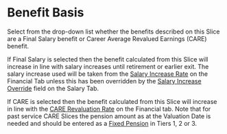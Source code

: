 # Benefit Basis

Select from the drop-down list whether the benefits described on this
Slice are a Final Salary benefit or Career Average Revalued Earnings
(CARE) benefit.

If Final Salary is selected then the benefit calculated from this Slice
will increase in line with salary increases until retirement or earlier
exit. The salary increase used will be taken from the [Salary Increase
Rate](actives_basis+salinc.md) on the Financial Tab unless this has
been overridden by the [Salary Increase
Override](actives_basis+salinf.md) field on the Salary Tab.

If CARE is selected then the benefit calculated from this Slice will
increase in line with the [CARE Revaluation
Rate](actives_basis+salrev.md) on the Financial tab. Note that for past
service CARE Slices the pension amount as at the Valuation Date is
needed and should be entered as a [Fixed
Pension](actives_basis+fixpen.md) in Tiers 1, 2 or 3.
